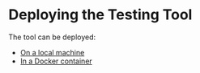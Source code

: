 # Deploying the Testing Tool

The tool can be deployed:

- [On a local machine](1.1._Deployment_-_Local.md)
- [In a Docker container](1.2._Deployment_-_Docker.md)
